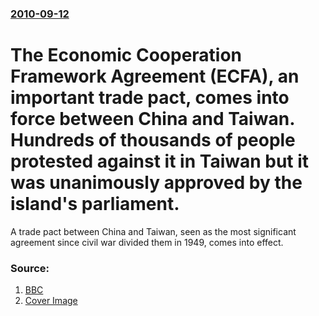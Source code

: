 ### [2010-09-12](/news/2010/09/12/index.md)

# The Economic Cooperation Framework Agreement (ECFA), an important trade pact, comes into force between China and Taiwan. Hundreds of thousands of people protested against it in Taiwan but it was unanimously approved by the island's parliament. 

A trade pact between China and Taiwan, seen as the most significant agreement since civil war divided them in 1949, comes into effect.


### Source:

1. [BBC](http://www.bbc.co.uk/news/world-asia-pacific-11275274)
1. [Cover Image](http://www.bbc.co.uk/news/special/2015/newsspec_10857/bbc_news_logo.png?cb=1)
